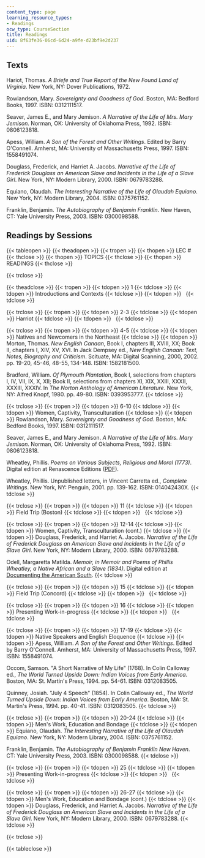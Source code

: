 ```yaml
---
content_type: page
learning_resource_types:
- Readings
ocw_type: CourseSection
title: Readings
uid: 8f63fe36-06cd-6d24-a9fe-d23bf9e2d237
---
```


Texts
-----

Hariot, Thomas. _A Briefe and True Report of the New Found Land of Virginia_. New York, NY: Dover Publications, 1972.

Rowlandson, Mary. _Sovereignty and Goodness of God_. Boston, MA: Bedford Books, 1997. ISBN: 0312111517.

Seaver, James E., and Mary Jemison. _A Narrative of the Life of Mrs. Mary Jemison_. Norman, OK: University of Oklahoma Press, 1992. ISBN: 0806123818.

Apess, William. _A Son of the Forest and Other Writings_. Edited by Barry O'Connell. Amherst, MA: University of Massachusetts Press, 1997. ISBN: 1558491074.

Douglass, Frederick, and Harriet A. Jacobs. _Narrative of the Life of Frederick Douglass an American Slave and Incidents in the Life of a Slave Girl_. New York, NY: Modern Library, 2000. ISBN: 0679783288.

Equiano, Olaudah. _The Interesting Narrative of the Life of Olaudah Equiano_. New York, NY: Modern Library, 2004. ISBN: 0375761152.

Franklin, Benjamin. _The Autobiography of Benjamin Franklin_. New Haven, CT: Yale University Press, 2003. ISBN: 0300098588.

Readings by Sessions
--------------------

{{< tableopen >}}
{{< theadopen >}}
{{< tropen >}}
{{< thopen >}}
LEC #
{{< thclose >}}
{{< thopen >}}
TOPICS
{{< thclose >}}
{{< thopen >}}
READINGS
{{< thclose >}}

{{< trclose >}}

{{< theadclose >}}
{{< tropen >}}
{{< tdopen >}}
1
{{< tdclose >}}
{{< tdopen >}}
Introductions and Contexts
{{< tdclose >}}
{{< tdopen >}}
 
{{< tdclose >}}

{{< trclose >}}
{{< tropen >}}
{{< tdopen >}}
2-3
{{< tdclose >}}
{{< tdopen >}}
Harriot
{{< tdclose >}}
{{< tdopen >}}
 
{{< tdclose >}}

{{< trclose >}}
{{< tropen >}}
{{< tdopen >}}
4-5
{{< tdclose >}}
{{< tdopen >}}
Natives and Newcomers in the Northeast
{{< tdclose >}}
{{< tdopen >}}
Morton, Thomas. _New English Canaan_, Book I, chapters III, XVIII, XX; Book II, chapters I, XIV, XV, XVI. In Jack Dempsey ed., _New English Canaan: Text, Notes, Biography and Criticism_. Scituate, MA: Digital Scanning, 2000, 2002. pp. 19-20, 45-46, 48-55, 134-148. ISBN: 1582181500.  
  
Bradford, William. _Of Plymouth Plantation_, Book I, selections from chapters I, IV, VII, IX, X, XII; Book II, selections from chapters XI, XIX, XXIII, XXXII, XXXIII, XXXIV. In _The Norton Anthology of American Literature_. New York, NY: Alfred Knopf, 1980. pp. 49-80. ISBN: 0393953777.
{{< tdclose >}}

{{< trclose >}}
{{< tropen >}}
{{< tdopen >}}
6-10
{{< tdclose >}}
{{< tdopen >}}
Women, Captivity, Transculturation
{{< tdclose >}}
{{< tdopen >}}
Rowlandson, Mary. _Sovereignty and Goodness of God_. Boston, MA: Bedford Books, 1997. ISBN: 0312111517.  
  
Seaver, James E., and Mary Jemison. _A Narrative of the Life of Mrs. Mary Jemison_. Norman, OK: University of Oklahoma Press, 1992. ISBN: 0806123818.  
  
Wheatley, Phillis. _Poems on Various Subjects, Religious and Moral (1773)_. Digital edition at Renascence Editions ([PDF](https://scholarsbank.uoregon.edu/xmlui/bitstream/handle/1794/508/Renascence.pdf?sequence=1)).  
  
Wheatley, Phillis. Unpublished letters, in Vincent Carretta ed., _Complete Writings_. New York, NY: Penguin, 2001. pp. 139-162. ISBN: 014042430X.
{{< tdclose >}}

{{< trclose >}}
{{< tropen >}}
{{< tdopen >}}
11
{{< tdclose >}}
{{< tdopen >}}
Field Trip (Boston)
{{< tdclose >}}
{{< tdopen >}}
 
{{< tdclose >}}

{{< trclose >}}
{{< tropen >}}
{{< tdopen >}}
12-14
{{< tdclose >}}
{{< tdopen >}}
Women, Captivity, Transculturation (cont.)
{{< tdclose >}}
{{< tdopen >}}
Douglass, Frederick, and Harriet A. Jacobs. _Narrative of the Life of Frederick Douglass an American Slave and Incidents in the Life of a Slave Girl_. New York, NY: Modern Library, 2000. ISBN: 0679783288.  
  
Odell, Margaretta Matilda. _Memoir, in Memoir and Poems of Phillis Wheatley, a Native African and a Slave (1834)_. Digital edition at [Documenting the American South](http://docsouth.unc.edu/neh/wheatley/wheatley.html).
{{< tdclose >}}

{{< trclose >}}
{{< tropen >}}
{{< tdopen >}}
15
{{< tdclose >}}
{{< tdopen >}}
Field Trip (Concord)
{{< tdclose >}}
{{< tdopen >}}
 
{{< tdclose >}}

{{< trclose >}}
{{< tropen >}}
{{< tdopen >}}
16
{{< tdclose >}}
{{< tdopen >}}
Presenting Work-in-progress
{{< tdclose >}}
{{< tdopen >}}
 
{{< tdclose >}}

{{< trclose >}}
{{< tropen >}}
{{< tdopen >}}
17-19
{{< tdclose >}}
{{< tdopen >}}
Native Speakers and English Eloquence
{{< tdclose >}}
{{< tdopen >}}
Apess, William. _A Son of the Forest and Other Writings_. Edited by Barry O'Connell. Amherst, MA: University of Massachusetts Press, 1997. ISBN: 1558491074.  
  
Occom, Samson. "A Short Narrative of My Life" (1768). In Colin Calloway ed., _The World Turned Upside Down: Indian Voices from Early America_. Boston, MA: St. Martin's Press, 1994. pp. 54-61. ISBN: 0312083505.  
  
Quinney, Josiah. "July 4 Speech" (1854). In Colin Calloway ed., _The World Turned Upside Down: Indian Voices from Early America_. Boston, MA: St. Martin's Press, 1994. pp. 40-41. ISBN: 0312083505.
{{< tdclose >}}

{{< trclose >}}
{{< tropen >}}
{{< tdopen >}}
20-24
{{< tdclose >}}
{{< tdopen >}}
Men's Work, Education and Bondage
{{< tdclose >}}
{{< tdopen >}}
Equiano, Olaudah. _The Interesting Narrative of the Life of Olaudah Equiano_. New York, NY: Modern Library, 2004. ISBN: 0375761152.  
  
Franklin, Benjamin. _The Autobiography of Benjamin Franklin New Haven_. CT: Yale University Press, 2003. ISBN: 0300098588.
{{< tdclose >}}

{{< trclose >}}
{{< tropen >}}
{{< tdopen >}}
25
{{< tdclose >}}
{{< tdopen >}}
Presenting Work-in-progress
{{< tdclose >}}
{{< tdopen >}}
 
{{< tdclose >}}

{{< trclose >}}
{{< tropen >}}
{{< tdopen >}}
26-27
{{< tdclose >}}
{{< tdopen >}}
Men's Work, Education and Bondage (cont.)
{{< tdclose >}}
{{< tdopen >}}
Douglass, Frederick, and Harriet A. Jacobs. _Narrative of the Life of Frederick Douglass an American Slave and Incidents in the Life of a Slave Girl_. New York, NY: Modern Library, 2000. ISBN: 0679783288.
{{< tdclose >}}

{{< trclose >}}

{{< tableclose >}}